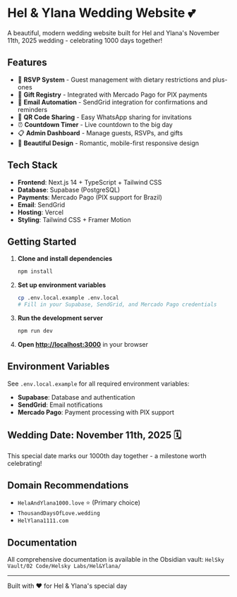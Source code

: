 # Hel & Ylana Wedding Website 💕

A beautiful, modern wedding website built for Hel and Ylana's November 11th, 2025 wedding - celebrating 1000 days together!

## Features

- 🎊 **RSVP System** - Guest management with dietary restrictions and plus-ones
- 🎁 **Gift Registry** - Integrated with Mercado Pago for PIX payments
- 📧 **Email Automation** - SendGrid integration for confirmations and reminders
- 📱 **QR Code Sharing** - Easy WhatsApp sharing for invitations
- ⏰ **Countdown Timer** - Live countdown to the big day
- 📋 **Admin Dashboard** - Manage guests, RSVPs, and gifts
- 🌟 **Beautiful Design** - Romantic, mobile-first responsive design

## Tech Stack

- **Frontend**: Next.js 14 + TypeScript + Tailwind CSS
- **Database**: Supabase (PostgreSQL)
- **Payments**: Mercado Pago (PIX support for Brazil)
- **Email**: SendGrid
- **Hosting**: Vercel
- **Styling**: Tailwind CSS + Framer Motion

## Getting Started

1. **Clone and install dependencies**
   ```bash
   npm install
   ```

2. **Set up environment variables**
   ```bash
   cp .env.local.example .env.local
   # Fill in your Supabase, SendGrid, and Mercado Pago credentials
   ```

3. **Run the development server**
   ```bash
   npm run dev
   ```

4. **Open [http://localhost:3000](http://localhost:3000)** in your browser

## Environment Variables

See `.env.local.example` for all required environment variables:

- **Supabase**: Database and authentication
- **SendGrid**: Email notifications
- **Mercado Pago**: Payment processing with PIX support

## Wedding Date: November 11th, 2025 🗓️

This special date marks our 1000th day together - a milestone worth celebrating!

## Domain Recommendations

- `HelaAndYlana1000.love` ⭐ (Primary choice)
- `ThousandDaysOfLove.wedding`
- `HelYlana1111.com`

## Documentation

All comprehensive documentation is available in the Obsidian vault:
`HelSky Vault/02 Code/Helsky Labs/Hel&Ylana/`

---

Built with ❤️ for Hel & Ylana's special day
